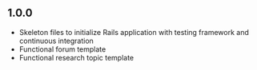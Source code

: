## 1.0.0

- Skeleton files to initialize Rails application with testing framework and continuous integration
- Functional forum template
- Functional research topic template
